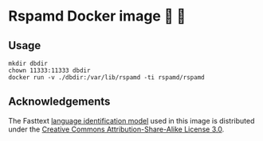 # Rspamd Docker image 📨 🐋

## Usage

~~~
mkdir dbdir
chown 11333:11333 dbdir
docker run -v ./dbdir:/var/lib/rspamd -ti rspamd/rspamd
~~~

## Acknowledgements

The Fasttext [language identification model](https://fasttext.cc/docs/en/language-identification.html) used in this image is distributed under the [Creative Commons Attribution-Share-Alike License 3.0](https://creativecommons.org/licenses/by-sa/3.0/).
